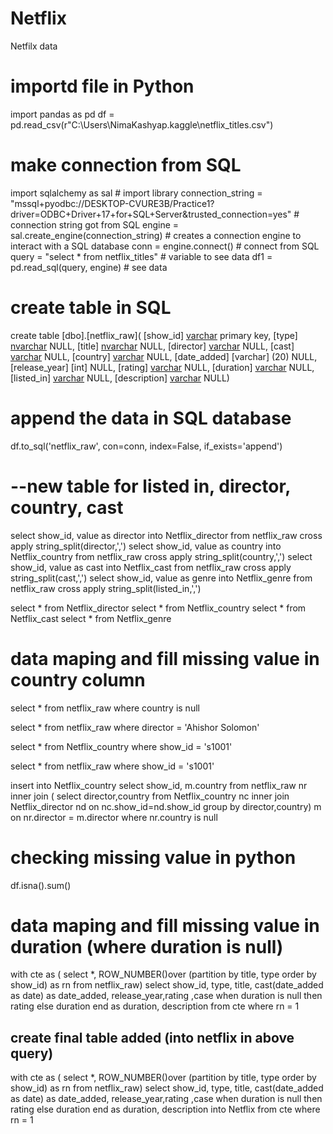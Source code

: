 # Netflix
Netfilx data

# importd file in Python
import pandas as pd
df = pd.read_csv(r"C:\Users\NimaKashyap\.kaggle\netflix_titles.csv")

# make connection from SQL
import sqlalchemy as sal   # import library
connection_string = "mssql+pyodbc://DESKTOP-CVURE3B/Practice1?driver=ODBC+Driver+17+for+SQL+Server&trusted_connection=yes"   # connection string got from SQL
engine = sal.create_engine(connection_string)   # creates a connection engine to interact with a SQL database
conn = engine.connect()   # connect from SQL
query = "select * from netflix_titles"  # variable to see data
df1 = pd.read_sql(query, engine)  # see data

# create table in SQL
create table [dbo].[netflix_raw](
	[show_id] [varchar](10) primary key,
	[type] [nvarchar](10) NULL,
	[title] [nvarchar](200) NULL,
	[director] [varchar](250) NULL,
	[cast] [varchar](1050) NULL,
	[country] [varchar](150) NULL,
	[date_added] [varchar] (20) NULL,
	[release_year] [int] NULL,
	[rating] [varchar](10) NULL,
	[duration] [varchar](150) NULL,
	[listed_in] [varchar](100) NULL,
	[description] [varchar](500) NULL)

 # append the data in SQL database
df.to_sql('netflix_raw', con=conn, index=False, if_exists='append')

# --new table for listed in, director, country, cast

select show_id, value as director into Netflix_director from netflix_raw cross apply string_split(director,',') 
select show_id, value as country into Netflix_country from netflix_raw cross apply string_split(country,',')
select show_id, value as cast into Netflix_cast from netflix_raw cross apply string_split(cast,',')
select show_id, value as genre into Netflix_genre from netflix_raw cross apply string_split(listed_in,',')

select * from Netflix_director
select * from Netflix_country
select * from Netflix_cast
select * from Netflix_genre

# data maping and fill missing value in country column
select * from netflix_raw
where country is null

select * from netflix_raw
where director = 'Ahishor Solomon'

select * from Netflix_country
where show_id = 's1001'

select * from netflix_raw
where show_id = 's1001'

insert into Netflix_country
select show_id, m.country
from netflix_raw nr 
inner join (
select director,country 
from Netflix_country nc
inner join Netflix_director nd on nc.show_id=nd.show_id
group by director,country) m
on nr.director = m.director
where nr.country is null

# checking missing value in python
df.isna().sum()

# data maping and fill missing value in duration (where duration is null)

with cte as (
select *, ROW_NUMBER()over (partition by title, type order by show_id) as rn 
from netflix_raw)
select show_id, type, title, cast(date_added as date) as date_added, release_year,rating
,case when duration is null then  rating else duration end as duration, description
from cte 
where rn = 1

## create final table added (into netflix in above query) 

with cte as (
select *, ROW_NUMBER()over (partition by title, type order by show_id) as rn 
from netflix_raw)
select show_id, type, title, cast(date_added as date) as date_added, release_year,rating
,case when duration is null then  rating else duration end as duration, description
into Netflix from cte 
where rn = 1






















